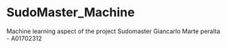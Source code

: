 # SudoMaster_Machine
Machine learning aspect of the project Sudomaster
Giancarlo Marte peralta - A01702312
